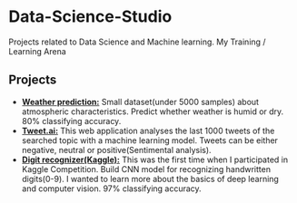 # Data-Science-Studio
Projects related to Data Science and Machine learning. My Training / Learning Arena 

## Projects
- [**Weather prediction:**](weather/weather.ipynb) Small dataset(under 5000 samples) about atmospheric characteristics. Predict whether weather is humid or dry. 80%  classifying accuracy. 
- [**Tweet.ai:**](https://github.com/kenrii/Tweet.ai) This web application analyses the last 1000 tweets of the searched topic with a machine learning model. Tweets can be either negative, neutral or positive(Sentimental analysis). 
- [**Digit recognizer(Kaggle):**](Digit-recognizer/digreg_model.ipynb) This was the first time when I participated in Kaggle Competition. Build CNN model for recognizing handwritten digits(0-9). I wanted to learn more about the basics of deep learning and computer vision. 97% classifying accuracy.
